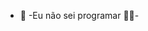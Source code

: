 - 👋 -Eu não sei programar 🗿🍷-
<!---
SeuZezinho is a ✨ special ✨ repository because its `README.md` (this file) appears on your GitHub profile.
You can click the Preview link to take a look at your changes.
--->
